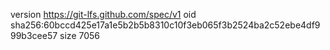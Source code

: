 version https://git-lfs.github.com/spec/v1
oid sha256:60bccd425e17a1e5b2b5b8310c10f3eb065f3b2524ba2c52ebe4df999b3cee57
size 7056
